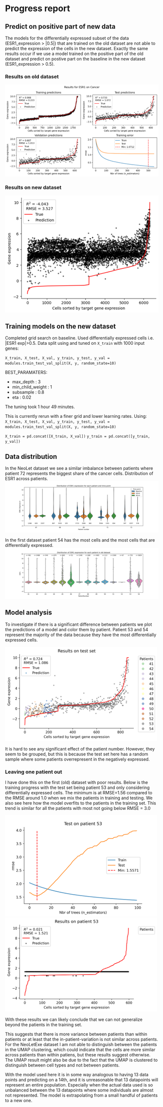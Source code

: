 # Progress report


## Predict on positive part of new data
The models for the differentially expressed subset of the data (ESR1_expression > |0.5|) that are trained on the old dataset are not able to predict the expression of the cells in the new dataset. Exactly the same results occur if we use a model trained on the positive part of the old dataset and predict on postive part on the baseline in the new dataset (ESR1_expression > 0.5). 

### Results on old dataset
![ESR1 results on old dataset](plots/ESR1_results.png)
### Results on new dataset
![ESR1 results on new dataset](plots/results_new_baseline_diff_exp.png)


## Training models on the new dataset
Completed grid search on baseline. Used differentially expressed cells i.e. |ESR1 exp|>0.5. 
Data split using and tuned on `X_train` with 1000 input genes: 

`X_train, X_test, X_val, y_train, y_test, y_val = modules.train_test_val_split(X, y, random_state=10)`

BEST_PARAMATERS:
- max_depth  :  3
- min_child_weight  :  1
- subsample  :  0.8
- eta  :  0.02

The tuning took 1 hour 49  minutes.

This is currently rerun with a finer grid and lower learning rates.
Using: 
`X_train, X_test, X_val, y_train, y_test, y_val = modules.train_test_val_split(X, y, random_state=10)`

`X_train = pd.concat([X_train, X_val])`
`y_train = pd.concat([y_train, y_val])`


## Data distribution
In the NeoLet dataset we see a similar imbalance between patients where patient 72 represents the biggest share of the cancer cells.
Distribution of ESR1 across patients. 
![ESR1 distribution new dataset](plots/violin_NeoLet.png)

In the first dataset patient 54 has the most cells and the most cells that are differentially expressed.
![ESR1 distribution new dataset](plots/violin_oldset.png)

## Model analysis

To investigate if there is a significant difference between patients we plot the predictions of a model and color them by patient. Patient 53 and 54 represent the majority of the data because they have the most differentially expressed cells.

<img src="plots/colored_pred_test.png" alt="drawing" width="500"/>

It is hard to see any significant effect of the patient number. However, they seem to be grouped, but this is because the test set here has a random sample where some patients overrepresent in the negatively expressed.


### Leaving one patient out
I have done this on the first (old) dataset with poor results. Below is the training progress with the test set being patient 53 and only considering differentially expressed cells. The minimum is at RMSE=1.56 compared to the RMSE around 1.0 when we mix the patients in training and testing. We also see here how the model overfits to the patients in the training set. This trend is similar for all the patients with most not going below RMSE = 3.0

<img src="plots/train_prog_pn53.png" alt="drawing" width="500"/>

<img src="plots/pred_on_pn53.png" alt="drawing" width="500"/>

With these results we can likely conclude that we can not generalize beyond the patients in the training set. 

This suggests that there is more variance between patients than within patients or at least that the in-patient-variation is not similar across patients. For the NeoLetExe dataset I am not able to distinguish between the patients in the UMAP clustering, which could indicate that the cells are more similar across patients than within patiens, but these results suggest otherwise. The UMAP result might also be due to the fact that the UMAP is clustered to distinguish between cell types and not between patients. 

With the model used here it is in some way analogous to having 13 data points and predicting on a 14th, and it is unreasonable that 13 datapoints will represent an entire population. Especially when the actual data used is so unbalanced between the 13 datapoints where some individuals are almost not represented. The model is extrapolating from a small handful of patients to a new one. 
